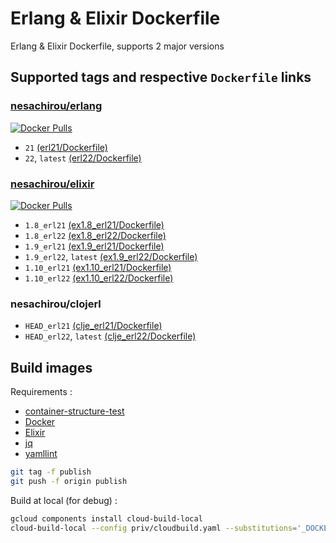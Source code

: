 # Erlang & Elixir Dockerfile

Erlang & Elixir Dockerfile, supports 2 major versions

## Supported tags and respective `Dockerfile` links

### [nesachirou/erlang][erlang hub]

[![Docker Pulls](https://img.shields.io/docker/pulls/nesachirou/erlang.svg)][erlang hub]

- `21` [(erl21/Dockerfile)](https://github.com/ne-sachirou/docker-elixir/blob/master/priv/erl21/Dockerfile)
- `22`, `latest` [(erl22/Dockerfile)](https://github.com/ne-sachirou/docker-elixir/blob/master/priv/erl22/Dockerfile)

### [nesachirou/elixir][elixir hub]

[![Docker Pulls](https://img.shields.io/docker/pulls/nesachirou/elixir.svg)][elixir hub]

- `1.8_erl21` [(ex1.8_erl21/Dockerfile)](https://github.com/ne-sachirou/docker-elixir/blob/master/priv/ex1.8_erl21/Dockerfile)
- `1.8_erl22` [(ex1.8_erl22/Dockerfile)](https://github.com/ne-sachirou/docker-elixir/blob/master/priv/ex1.8_erl22/Dockerfile)
- `1.9_erl21` [(ex1.9_erl21/Dockerfile)](https://github.com/ne-sachirou/docker-elixir/blob/master/priv/ex1.9_erl21/Dockerfile)
- `1.9_erl22`, `latest` [(ex1.9_erl22/Dockerfile)](https://github.com/ne-sachirou/docker-elixir/blob/master/priv/ex1.9_erl22/Dockerfile)
- `1.10_erl21` [(ex1.10_erl21/Dockerfile)](https://github.com/ne-sachirou/docker-elixir/blob/master/priv/ex1.10_erl21/Dockerfile)
- `1.10_erl22` [(ex1.10_erl22/Dockerfile)](https://github.com/ne-sachirou/docker-elixir/blob/master/priv/ex1.10_erl22/Dockerfile)

### nesachirou/clojerl

- `HEAD_erl21` [(clje_erl21/Dockerfile)](https://github.com/ne-sachirou/docker-elixir/blob/master/priv/clje_erl21/Dockerfile)
- `HEAD_erl22`, `latest` [(clje_erl22/Dockerfile)](https://github.com/ne-sachirou/docker-elixir/blob/master/priv/clje_erl22/Dockerfile)

## Build images

Requirements :

- [container-structure-test](https://github.com/GoogleContainerTools/container-structure-test)
- [Docker](https://www.docker.com/)
- [Elixir](https://elixir-lang.org/)
- [jq](https://stedolan.github.io/jq/)
- [yamllint](https://github.com/adrienverge/yamllint)

```sh
git tag -f publish
git push -f origin publish
```

Build at local (for debug) :

```sh
gcloud components install cloud-build-local
cloud-build-local --config priv/cloudbuild.yaml --substitutions='_DOCKER_REGISTRY_PASSWORD=***' .
```

[erlang hub]: https://hub.docker.com/r/nesachirou/erlang/
[elixir hub]: https://hub.docker.com/r/nesachirou/elixir/
